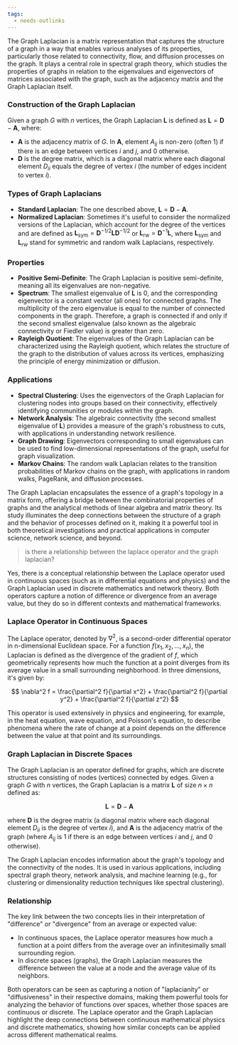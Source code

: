 ```yaml
---
tags:
  - needs-outlinks
---
```

The Graph Laplacian is a matrix representation that captures the structure of a graph in a way that enables various analyses of its properties, particularly those related to connectivity, flow, and diffusion processes on the graph. It plays a central role in spectral graph theory, which studies the properties of graphs in relation to the eigenvalues and eigenvectors of matrices associated with the graph, such as the adjacency matrix and the Graph Laplacian itself.

### Construction of the Graph Laplacian

Given a graph $G$ with $n$ vertices, the Graph Laplacian $\mathbf{L}$ is defined as $\mathbf{L} = \mathbf{D} - \mathbf{A}$, where:
- $\mathbf{A}$ is the adjacency matrix of $G$. In $\mathbf{A}$, element $A_{ij}$ is non-zero (often $1$) if there is an edge between vertices $i$ and $j$, and $0$ otherwise.
- $\mathbf{D}$ is the degree matrix, which is a diagonal matrix where each diagonal element $D_{ii}$ equals the degree of vertex $i$ (the number of edges incident to vertex $i$).

### Types of Graph Laplacians

- **Standard Laplacian**: The one described above, $\mathbf{L} = \mathbf{D} - \mathbf{A}$.
- **Normalized Laplacian**: Sometimes it's useful to consider the normalized versions of the Laplacian, which account for the degree of the vertices and are defined as $\mathbf{L}_{\text{sym}} = \mathbf{D}^{-1/2} \mathbf{L} \mathbf{D}^{-1/2}$ or $\mathbf{L}_{\text{rw}} = \mathbf{D}^{-1} \mathbf{L}$, where $\mathbf{L}_{\text{sym}}$ and $\mathbf{L}_{\text{rw}}$ stand for symmetric and random walk Laplacians, respectively.

### Properties

- **Positive Semi-Definite**: The Graph Laplacian is positive semi-definite, meaning all its eigenvalues are non-negative.
- **Spectrum**: The smallest eigenvalue of $\mathbf{L}$ is $0$, and the corresponding eigenvector is a constant vector (all ones) for connected graphs. The multiplicity of the zero eigenvalue is equal to the number of connected components in the graph. Therefore, a graph is connected if and only if the second smallest eigenvalue (also known as the algebraic connectivity or Fiedler value) is greater than zero.
- **Rayleigh Quotient**: The eigenvalues of the Graph Laplacian can be characterized using the Rayleigh quotient, which relates the structure of the graph to the distribution of values across its vertices, emphasizing the principle of energy minimization or diffusion.

### Applications

- **Spectral Clustering**: Uses the eigenvectors of the Graph Laplacian for clustering nodes into groups based on their connectivity, effectively identifying communities or modules within the graph.
- **Network Analysis**: The algebraic connectivity (the second smallest eigenvalue of $\mathbf{L}$) provides a measure of the graph's robustness to cuts, with applications in understanding network resilience.
- **Graph Drawing**: Eigenvectors corresponding to small eigenvalues can be used to find low-dimensional representations of the graph, useful for graph visualization.
- **Markov Chains**: The random walk Laplacian relates to the transition probabilities of Markov chains on the graph, with applications in random walks, PageRank, and diffusion processes.

The Graph Laplacian encapsulates the essence of a graph's topology in a matrix form, offering a bridge between the combinatorial properties of graphs and the analytical methods of linear algebra and matrix theory. Its study illuminates the deep connections between the structure of a graph and the behavior of processes defined on it, making it a powerful tool in both theoretical investigations and practical applications in computer science, network science, and beyond.

> is there a relationship between the laplace operator and the graph laplacian?

Yes, there is a conceptual relationship between the Laplace operator used in continuous spaces (such as in differential equations and physics) and the Graph Laplacian used in discrete mathematics and network theory. Both operators capture a notion of difference or divergence from an average value, but they do so in different contexts and mathematical frameworks.

### Laplace Operator in Continuous Spaces

The Laplace operator, denoted by $\nabla^2$, is a second-order differential operator in n-dimensional Euclidean space. For a function $f(x_1, x_2, \ldots, x_n)$, the Laplacian is defined as the divergence of the gradient of $f$, which geometrically represents how much the function at a point diverges from its average value in a small surrounding neighborhood. In three dimensions, it's given by:

$$
\nabla^2 f = \frac{\partial^2 f}{\partial x^2} + \frac{\partial^2 f}{\partial y^2} + \frac{\partial^2 f}{\partial z^2}
$$

This operator is used extensively in physics and engineering, for example, in the heat equation, wave equation, and Poisson's equation, to describe phenomena where the rate of change at a point depends on the difference between the value at that point and its surroundings.

### Graph Laplacian in Discrete Spaces

The Graph Laplacian is an operator defined for graphs, which are discrete structures consisting of nodes (vertices) connected by edges. Given a graph $G$ with $n$ vertices, the Graph Laplacian is a matrix $\mathbf{L}$ of size $n \times n$ defined as:

$$
\mathbf{L} = \mathbf{D} - \mathbf{A}
$$

where $\mathbf{D}$ is the degree matrix (a diagonal matrix where each diagonal element $D_{ii}$ is the degree of vertex $i$), and $\mathbf{A}$ is the adjacency matrix of the graph (where $A_{ij}$ is 1 if there is an edge between vertices $i$ and $j$, and 0 otherwise).

The Graph Laplacian encodes information about the graph's topology and the connectivity of the nodes. It is used in various applications, including spectral graph theory, network analysis, and machine learning (e.g., for clustering or dimensionality reduction techniques like spectral clustering).

### Relationship

The key link between the two concepts lies in their interpretation of "difference" or "divergence" from an average or expected value:

- In continuous spaces, the Laplace operator measures how much a function at a point differs from the average over an infinitesimally small surrounding region.
- In discrete spaces (graphs), the Graph Laplacian measures the difference between the value at a node and the average value of its neighbors.

Both operators can be seen as capturing a notion of "laplacianity" or "diffusiveness" in their respective domains, making them powerful tools for analyzing the behavior of functions over spaces, whether those spaces are continuous or discrete. The Laplace operator and the Graph Laplacian highlight the deep connections between continuous mathematical physics and discrete mathematics, showing how similar concepts can be applied across different mathematical realms.